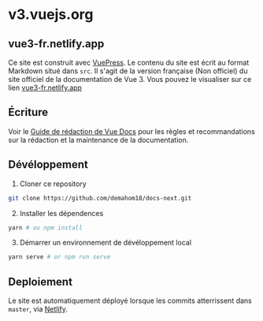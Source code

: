 # v3.vuejs.org

## vue3-fr.netlify.app

Ce site est construit avec [VuePress](https://vuepress.vuejs.org/). Le contenu du site est écrit au format Markdown situé dans `src`. Il s'agit de la version française (Non officiel) du site officiel de la documentation de Vue 3. Vous pouvez le visualiser sur ce lien [vue3-fr.netlify.app](https://vue3-fr.netlify.app)

## Écriture

Voir le [Guide de rédaction de Vue Docs](https://v3.vuejs.org/guide/writing-guide.html) pour les règles et recommandations sur la rédaction et la maintenance de la documentation.

## Dévéloppement

1. Cloner ce repository

```bash
git clone https://github.com/demahom18/docs-next.git
```

2. Installer les dépendences

```bash
yarn # ou npm install
```

3. Démarrer un environnement de dévéloppement local

```bash
yarn serve # or npm run serve
```

## Deploiement

Le site est automatiquement déployé lorsque les commits atterrissent dans `master`, via [Netlify](https://www.netlify.com/).
